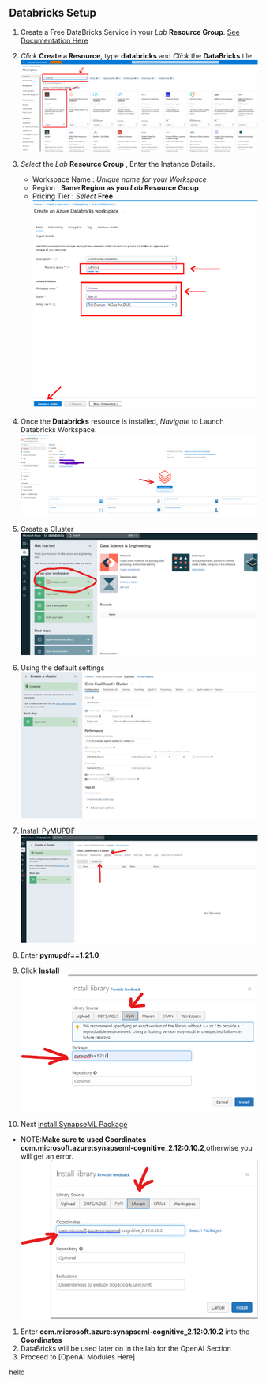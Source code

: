 ## Databricks Setup


1. Create a Free DataBricks Service in your *Lab* **Resource Group**. [See Documentation Here](https://learn.microsoft.com/en-us/azure/databricks/getting-started/)
1. *Click* **Create a Resource**, type **databricks** and *Click* the **DataBricks** tile.
![CrearteDB](../images/module00/portal_createDatabricks.png)
1. *Select* the *Lab* **Resource Group** , Enter the Instance Details.
    * Workspace Name : *Unique name for your Workspace*
    * Region : **Same Region as you *Lab* Resource Group** 
    * Pricing Tier : *Select* **Free**
![CreateWorkspace](../images/module00/portal_createDatabricks_workspace.png)

1. Once the **Databricks** resource is installed, *Navigate* to Launch Databricks Workspace.
![Launch DB](../images/module00/launch_db.png) 
1. Create a Cluster
![Create A Cluster](../images/module00/create_a_cluster.png) 
1. Using the default settings
![Cluster Settings](../images/module00/default_cluster.png) 
1. Install PyMUPDF
![Install Libraries](../images/module00/install_libraries.png)  
1. Enter **pymupdf==1.21.0**
1. Click **Install**
    ![Install PyMUPDF](../images/module00/install_pymupdf.png)

1. Next [install SynapseML Package](https://microsoft.github.io/SynapseML/docs/getting_started/installation/#databricks)
* NOTE:**Make sure to used Coordinates com.microsoft.azure:synapseml-cognitive_2.12:0.10.2**,otherwise you will get an error.
    ![Install SynapseML](../images/module00/install_synapse_ml.png)
1. Enter **com.microsoft.azure:synapseml-cognitive_2.12:0.10.2** into the **Coordinates**
1. DataBricks will be used later on in the lab for the OpenAI Section
1. Proceed to [OpenAI Modules Here] 

hello

